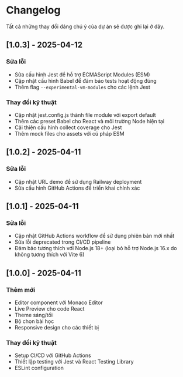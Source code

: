 # Changelog

Tất cả những thay đổi đáng chú ý của dự án sẽ được ghi lại ở đây.

## [1.0.3] - 2025-04-12

### Sửa lỗi
- Sửa cấu hình Jest để hỗ trợ ECMAScript Modules (ESM)
- Cập nhật cấu hình Babel để đảm bảo tests hoạt động đúng
- Thêm flag `--experimental-vm-modules` cho các lệnh Jest

### Thay đổi kỹ thuật
- Cập nhật jest.config.js thành file module với export default
- Thêm các preset Babel cho React và môi trường Node hiện tại
- Cải thiện cấu hình collect coverage cho Jest
- Thêm mock files cho assets với cú pháp ESM

## [1.0.2] - 2025-04-11

### Sửa lỗi
- Cập nhật URL demo để sử dụng Railway deployment
- Sửa cấu hình GitHub Actions để triển khai chính xác

## [1.0.1] - 2025-04-11

### Sửa lỗi
- Cập nhật GitHub Actions workflow để sử dụng phiên bản mới nhất
- Sửa lỗi deprecated trong CI/CD pipeline
- Đảm bảo tương thích với Node.js 18+ (loại bỏ hỗ trợ Node.js 16.x do không tương thích với Vite 6)

## [1.0.0] - 2025-04-11

### Thêm mới
- Editor component với Monaco Editor
- Live Preview cho code React
- Theme sáng/tối
- Bộ chọn bài học
- Responsive design cho các thiết bị

### Thay đổi kỹ thuật
- Setup CI/CD với GitHub Actions
- Thiết lập testing với Jest và React Testing Library
- ESLint configuration
